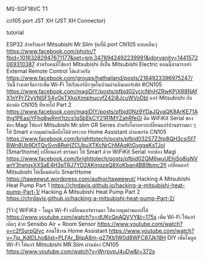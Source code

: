 MS-SGF18VC T1

cn105 port
JST XH (JST XH Connector)

tutorial

ESP32 สำหรับแอร์ Mitsubishi Mr.Slim รุ่นที่มี port CN105 แบบคลีนๆ
https://www.facebook.com/photo/?fbid=10163282947671177&set=gm.3478942492239991&idorvanity=1441572069310387
สำหรับคนที่ใช้แอร์ Mitsubishi ที่เป็น Mitsubishi Electric  ตอนนี้สามารถทำ External Remote Control ได้แล้วครับ 
https://www.facebook.com/groups/hathailand/posts/2164923396975247/
วันนี้ว่างเลยจัดการเพิ่ม Wi-Fi ให้กับแอร์อีกจุดในบ้านผ่านอินเตอร์เฟส #CN105
https://www.facebook.com/magiDIY/posts/pfbid02ycjcNhjHZRwKPjXR8NAfX1nYPr72yVNSFS4vGkTXkpXmiphucyfZ42i8JcuWVoDbl
แอร์ Mitsubishi กับช่องต่อ CN105 ที่หายไป Part 2
https://www.facebook.com/magiDIY/posts/pfbid0Nz9YDaJQyaQK8ArKE71Athg1PEasiYFhq8wRmt1tzcs1qSbEkCY21R1MYZahRfeGl
ติด WiFiKit Serial ของช่อง Magi ให้แอร์ Mitsubishi Mr.slim GR Series สำหรับใครอยากเปลี่ยนแอร์บ้านธรรมดา ๆ ให้ Smart ควบคุมผ่านมือถือได้ด้วยระบบ Home Assistant ผ่านพอร์ต CN105 
https://www.facebook.com/brighttotech/posts/pfbid032S7Z3tp8QH3csi5f7BWn8Ub9DtTQvSvn8RqHZCUbuXTKcNrChMAqKtGvgqeKsTJol
[Smarthome] เปลี่ยนแอร์ ธรรมดา ให้ Smart ด้วย WiFiKit Serial จากช่อง Magi
https://www.facebook.com/brighttotech/posts/pfbid02QM6wuUEhiSo8isNVanY3twtgxXXSaE4H3pTRJ7YD2AKmqzeQ8XoKban4BB9bmc2fl
เปลี่ยนแอร์ Mitsubishi ให้เชื่อมต่อกับ SmartHome
https://taweewut.wordpress.com/author/taweewut/
Hacking A Mitsubishi Heat Pump Part 1
https://chrdavis.github.io/hacking-a-mitsubishi-heat-pump-Part-1/
Hacking A Mitsubishi Heat Pump Part 2
https://chrdavis.github.io/hacking-a-mitsubishi-heat-pump-Part-2/

[รีวิว] WiFiKit - โมดูล Wi-Fi เปลี่ยนแอร์ธรรมดา ให้ควบคุมผ่านแอปได้
https://www.youtube.com/watch?v=dUKcQpAQVVY&t=175s
เพิ่ม Wi-Fi ให้แอร์เดิมๆ ด้วย Sensibo Air + Room Sensor
https://www.youtube.com/watch?v=c2fSurpQlyc
สอนใช้งาน Home Assistant
https://www.youtube.com/watch?v=7jp_KdIDLho&list=PLFAr_BijpA8m-g27Kb1W0d8WFC87Jk18H
DIY เพิ่มโมดูล Wi-Fi ให้แอร์ Mitsubishi MR.Slim ผ่านช่อง CN105
https://www.youtube.com/watch?v=WrrpvpJ4uDw&t=372s

